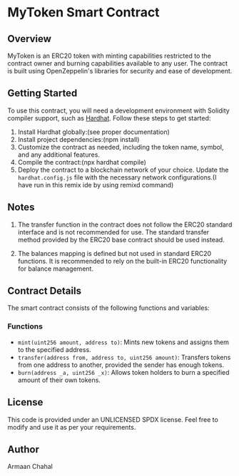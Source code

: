 # MyToken Smart Contract

## Overview
MyToken is an ERC20 token with minting capabilities restricted to the contract owner and burning capabilities available to any user. The contract is built using OpenZeppelin's libraries for security and ease of development.

## Getting Started
To use this contract, you will need a development environment with Solidity compiler support, such as [Hardhat](https://hardhat.org/). Follow these steps to get started:

1. Install Hardhat globally:(see proper documentation)
2. Install project dependencies:(npm install) 
3. Customize the contract as needed, including the token name, symbol, and any additional features.
4. Compile the contract:(npx hardhat compile)
5. Deploy the contract to a blockchain network of your choice. Update the `hardhat.config.js` file with the necessary network configurations.(I have run in this remix ide by using remixd command)

## Notes

1. The transfer function in the contract does not follow the ERC20 standard interface and is not recommended for use. The standard transfer method provided by the ERC20 base contract should be used instead.

2. The balances mapping is defined but not used in standard ERC20 functions. It is recommended to rely on the built-in ERC20 functionality for balance management.

## Contract Details
The smart contract consists of the following functions and variables:

### Functions
- `mint(uint256 amount, address to)`: Mints new tokens and assigns them to the specified address.
- `transfer(address from, address to, uint256 amount)`: Transfers tokens from one address to another, provided the sender has enough tokens.
- `burn(address _a, uint256 _x)`: Allows token holders to burn a specified amount of their own tokens.

## License
This code is provided under an UNLICENSED SPDX license. Feel free to modify and use it as per your requirements.

## Author

Armaan Chahal


